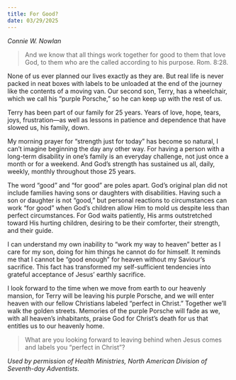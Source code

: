 ```yaml
---
title: For Good?
date: 03/29/2025
---
```


_Connie W. Nowlan_

> <p></p>
> And we know that all things work together for good to them that love God, to them who are the called according to his purpose. Rom. 8:28.

None of us ever planned our lives exactly as they are. But real life is never packed in neat boxes with labels to be unloaded at the end of the journey like the contents of a moving van. Our second son, Terry, has a wheelchair, which we call his “purple Porsche,” so he can keep up with the rest of us.

Terry has been part of our family for 25 years. Years of love, hope, tears, joys, frustration—as well as lessons in patience and dependence that have slowed us, his family, down.

My morning prayer for “strength just for today” has become so natural, I can’t imagine beginning the day any other way. For having a person with a long-term disability in one’s family is an everyday challenge, not just once a month or for a weekend. And God’s strength has sustained us all, daily, weekly, monthly throughout those 25 years.

The word “good” and “for good” are poles apart. God’s original plan did not include families having sons or daughters with disabilities. Having such a son or daughter is not “good,” but personal reactions to circumstances can work “for good” when God’s children allow Him to mold us despite less than perfect circumstances. For God waits patiently, His arms outstretched toward His hurting children, desiring to be their comforter, their strength, and their guide.

I can understand my own inability to “work my way to heaven” better as I care for my son, doing for him things he cannot do for himself. It reminds me that I cannot be “good enough” for heaven without my Saviour’s sacrifice. This fact has transformed my self-sufficient tendencies into grateful acceptance of Jesus’ earthly sacrifice.

I look forward to the time when we move from earth to our heavenly mansion, for Terry will be leaving his purple Porsche, and we will enter heaven with our fellow Christians labeled “perfect in Christ.” Together we’ll walk the golden streets. Memories of the purple Porsche will fade as we, with all heaven’s inhabitants, praise God for Christ’s death for us that entitles us to our heavenly home.

> <callout></callout>
> What are you looking forward to leaving behind when Jesus comes and labels you “perfect in Christ”?

_Used by permission of Health Ministries, North American Division of Seventh-day Adventists._